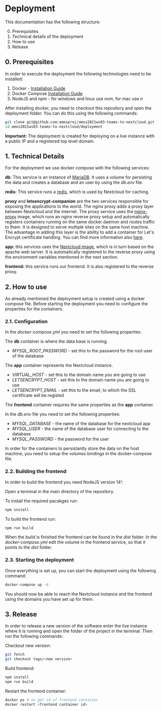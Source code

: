 # Deployment

This documentation has the following structure:

0. Prerequisites
1. Technical details of the deployment
2. How to use
3. Release

## 0. Prerequisites

In order to execute the deployment the following technologies need to be installed:

1. Docker - [Installation Guide](https://docs.docker.com/get-docker/)
2. Docker Compose [Installation Guide](https://docs.docker.com/compose/install/)
3. NodeJS and npm - for windows and linux use *nvm*, for mac use *n*

After installing docker, you need to checkout this repository and open the deployment folder. You can do this using the following commands:

```bash
git clone git@github.com:amosproj/amos2021ws03-teams-to-nextcloud.git
cd amos2021ws03-teams-to-nextcloud/deployment
```

**Important:** The deployment is created for deploying on a live instance with a public IP and a registered top level domain.

## 1. Technical Details

For the deployment we use docker compose with the following services:

**db**: This service is an instance of [MariaDB](https://hub.docker.com/_/mariadb). 
It uses a volume for persisting the data and creates a database and an user by using the *db.env* file.

**redis**: This service runs a [redis](https://redis.io), which is used by Nextcloud for caching.

**proxy** and **letsencrypt-companion** are the two services responsible for exposing the applications to the world.
The nginx proxy adds a proxy layer between Nextcloud and the internet. The proxy service uses the [nginx-proxy](https://github.com/nginx-proxy/nginx-proxy) image,
which runs an nginx reverse proxy setup and automatically registers containers running on the same docker daemon
and routes traffic to them. It is designed to serve multiple sites on the same host machine.
The advantage in adding this layer is the ability to add a container for Let's Encrypt certificate handling. 
You can find more information also [here](https://github.com/nextcloud/docker/tree/master/.examples).

**app:** this services uses the [Nextcloud image](https://hub.docker.com/_/nextcloud), which is in turn based on the apache web server.
It is automatically registered to the reverse proxy using the environment variables mentioned in the next section.

**frontend:** this service runs our frontend. It is also registered to the reverse proxy.

## 2. How to use

As already mentioned the deployment setup is created using a docker compose file. 
Before starting the deployment you need to configure the properties for the containers.

### 2.1. Configuration
In the *docker-compose.yml* you need to set the following properites:

The **db** container is where the data base is running.
- *MYSQL_ROOT_PASSWORD* - set this to the password for the root user of the database

The **app** container represents the Nextcloud instance.

- *VIRTUAL_HOST* - set this to the domain name you are going to use
- *LETSENCRYPT_HOST* - set this to the domain name you are going to use
- *LETSENCRYPT_EMAIL* - set this to the email, to which the SSL certificate will be registed

The **frontend** container requires the same properties as the **app** container.

In the *db.env* file you need to set the following properties:

- *MYSQL_DATABASE* - the name of the database for the nextcloud app
- *MYSQL_USER* - the name of the database user for connecting to the database
- *MYSQL_PASSWORD* - the password for the user

In order for the containers to persistantly store the data on the host machine, you need to setup the *volumes* bindings
in the docker-compose file.

### 2.2. Building the frontend

In order to build the frontend you need NodeJS version 14^.

Open a terminal in the main directory of the repository.

To install the required pacakges run:
```bash
npm install
```

To build the frontend run:

```bash
npm run build
```

When the build is finished the frontend can be found in the *dist* folder. 
In the *docker-compose.yml* edit the volume in the frontend service, so that it points to the *dist* folder.

### 2.3. Starting the deployment

Once everything is set up, you can start the deployment using the following command:

```bash
docker-compose up -d
```

You should now be able to reach the Nextcloud instance and the frontend using the domains you have set up for them.

## 3. Release

In order to release a new version of the software enter the live instance where it is running and open the folder of the project
in the terminal. Then run the following commands:

Checkout new version:
```bash
git fetch
git checkout tags/<new version>
```

Build frontend:
```bash
npm install
npm run build
```

Restart the frontend container:
```bash
docker ps # to get id of frontend container
docker restart <frontend container id>
```
